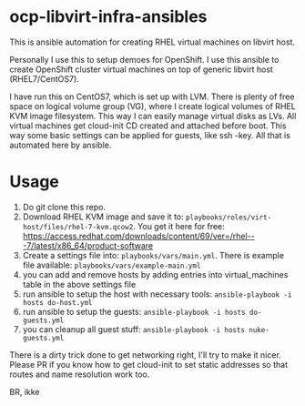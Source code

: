 # ocp-libvirt-infra-ansibles

This is ansible automation for creating RHEL virtual machines on libvirt host.

Personally I use this to setup demoes for OpenShift. I use this ansible to create OpenShift cluster virtual machines on top of generic libvirt host (RHEL7/CentOS7).

I have run this on CentOS7, which is set up with LVM. There is plenty of free space on logical volume group (VG), where I create logical volumes of RHEL KVM image filesystem. This way I can easily manage virtual disks as LVs. All virtual machines get cloud-init CD created and attached before boot. This way some basic settings can be applied for guests, like ssh -key. All that is automated here by ansible.

# Usage

1. Do git clone this repo.
2. Download RHEL KVM image and save it to: ```playbooks/roles/virt-host/files/rhel-7-kvm.qcow2```. You get it here for free: https://access.redhat.com/downloads/content/69/ver=/rhel---7/latest/x86_64/product-software
3. Create a settings file into: `playbooks/vars/main.yml`. There is example file available: `playbooks/vars/example-main.yml`
4. you can add and remove hosts by adding entries into virtual_machines table in the above settings file
5. run ansible to setup the host with necessary tools: `ansible-playbook -i hosts do-host.yml`
6. run ansible to setup the guests: `ansible-playbook -i hosts do-guests.yml`
7. you can cleanup all guest stuff: `ansible-playbook -i hosts nuke-guests.yml`

There is a dirty trick done to get networking right, I'll try to make it nicer. Please PR if you know how to get cloud-init to set static addresses so that routes and name resolution work too.

BR,
ikke
